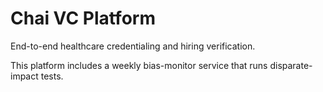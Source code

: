 # Chai VC Platform

End-to-end healthcare credentialing and hiring verification.

This platform includes a weekly bias-monitor service that runs disparate-impact tests.
